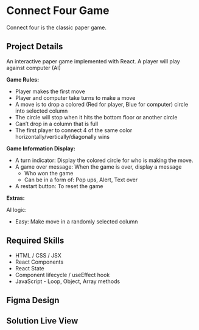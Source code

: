 # Connect Four Game

Connect four is the classic paper game.

## Project Details

An interactive paper game implemented with React.
A player will play against computer (AI)

**Game Rules:**
- Player makes the first move
- Player and computer take turns to make a move
- A move is to drop a colored (Red for player, Blue for computer) circle into selected column
- The circle will stop when it hits the bottom floor or another circle
- Can’t drop in a column that is full
- The first player to connect 4 of the same color horizontally/vertically/diagonally wins

**Game Information Display:**
- A turn indicator: Display the colored circle for who is making the move.
- A game over message: When the game is over, display a message
    - Who won the game
    - Can be in a form of: Pop ups, Alert, Text over
- A restart button: To reset the game

**Extras:**

AI logic:
- Easy: Make move in a randomly selected column

## Required Skills
* HTML / CSS / JSX
* React Components
* React State
* Component lifecycle / useEffect hook
* JavaScript - Loop, Object, Array methods

## Figma Design

## Solution Live View
